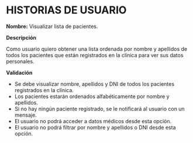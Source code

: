 # HISTORIAS DE USUARIO

**Nombre:** Visualizar lista de pacientes.

**Descripción**

Como usuario quiero obtener una lista ordenada por nombre y apellidos de todos los pacientes que están registrados en la clínica para ver sus datos personales.

**Validación**

* Se debe visualizar nombre, apellidos y DNI de todos los pacientes registrados en la clínica.
* Los pacientes estarán ordenados alfabéticamente por nombre y apellidos.
* Si no hay ningún paciente registrado, se le notificará al usuario con un mensaje.
* El usuario no podrá acceder a datos médicos desde esta opción.
* El usuario no podrá filtrar por nombre y apellidos o DNI desde esta opción.